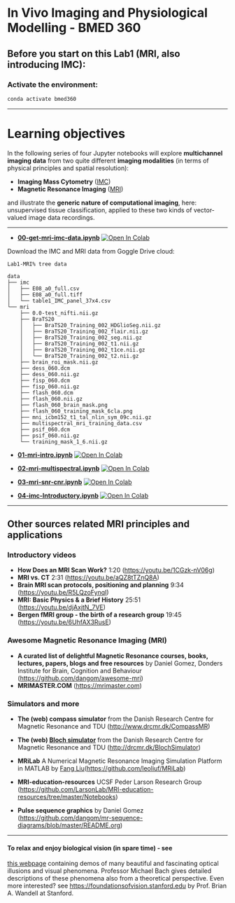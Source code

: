 # In Vivo Imaging and Physiological Modelling - BMED 360


## Before you start on this Lab1 (MRI, also introducing IMC): 


### Activate the environment:
```bash
conda activate bmed360
```

-------------------------

# Learning objectives

In the following series of four Jupyter notebooks will explore **multichannel imaging data** from two quite different **imaging modalities** (in terms of physical principles and spatial resolution): 
- **Imaging Mass Cytometry** ([IMC](./IMC.md))
- **Magnetic Resonance Imaging** ([MRI](./MRI.md))

and illustrate the **generic nature of computational imaging**, here: unsupervised tissue classification, applied to these two kinds of vector-valued image data recordings.

----------


- [**00-get-mri-imc-data.ipynb**](https://nbviewer.jupyter.org/github/computational-medicine/BMED360-2021/blob/main/Lab1-MRI/00-get-mri-imc-data.ipynb) <a href="https://colab.research.google.com/github/computational-medicine/BMED360-2021/blob/main/Lab1-MRI/00-get-mri-imc-data.ipynb">
  <img src="https://colab.research.google.com/assets/colab-badge.svg" alt="Open In Colab"/></a>

Download the IMC and MRI data from Goggle Drive cloud:

```
Lab1-MRI% tree data

data
├── imc
│   ├── E08_a0_full.csv
│   ├── E08_a0_full.tiff
│   └── table1_IMC_panel_37x4.csv
└── mri
    ├── 0.0-test_nifti.nii.gz
    ├── BraTS20
    │   ├── BraTS20_Training_002_HDGlioSeg.nii.gz
    │   ├── BraTS20_Training_002_flair.nii.gz
    │   ├── BraTS20_Training_002_seg.nii.gz
    │   ├── BraTS20_Training_002_t1.nii.gz
    │   ├── BraTS20_Training_002_t1ce.nii.gz
    │   └── BraTS20_Training_002_t2.nii.gz
    ├── brain_roi_mask.nii.gz
    ├── dess_060.dcm
    ├── dess_060.nii.gz
    ├── fisp_060.dcm
    ├── fisp_060.nii.gz
    ├── flash_060.dcm
    ├── flash_060.nii.gz
    ├── flash_060_brain_mask.png
    ├── flash_060_training_mask_6cla.png
    ├── mni_icbm152_t1_tal_nlin_sym_09c.nii.gz
    ├── multispectral_mri_training_data.csv
    ├── psif_060.dcm
    ├── psif_060.nii.gz
    └── training_mask_1_6.nii.gz
```
<!--
```
% tree data
data
├── imc
│   ├── E08_a0_full.csv
│   ├── E08_a0_full.tiff
│   ├── E08_a0_panel_data_and_channel_numbering.csv
│   └── table1_IMC_panel_37x4.csv
└── mri
    ├── 0.0-test_nifti.nii.gz
    ├── brain_roi_mask.nii.gz
    ├── dess_060.dcm
    ├── dess_060.nii.gz
    ├── fisp_060.dcm
    ├── fisp_060.nii.gz
    ├── flash_060.dcm
    ├── flash_060.nii.gz
    ├── flash_060_brain_mask.png
    ├── flash_060_training_mask_6cla.png
    ├── mni_icbm152_t1_tal_nlin_sym_09c.nii.gz
    ├── multispectral_mri.nii.gz
    ├── multispectral_mri_training_data.csv
    ├── multispectral_mri_training_data_from_nifti_mask.csv
    ├── psif_060.dcm
    ├── psif_060.nii.gz
    └── training_mask_1_6.nii.gz
```
-->

- [**01-mri-intro.ipynb**](https://nbviewer.jupyter.org/github/computational-medicine/BMED360-2021/blob/main/Lab1-MRI/01-mri-intro.ipynb) <a href="https://colab.research.google.com/github/computational-medicine/BMED360-2021/blob/main/Lab1-MRI/01-mri-intro.ipynb">
  <img src="https://colab.research.google.com/assets/colab-badge.svg" alt="Open In Colab"/></a>


- [**02-mri-multispectral.ipynb**](https://nbviewer.jupyter.org/github/computational-medicine/BMED360-2021/blob/main/Lab1-MRI/02-mri-multispectral.ipynb) <a href="https://colab.research.google.com/github/computational-medicine/BMED360-2021/blob/main/Lab1-MRI/02-mri-multispectral.ipynb">
  <img src="https://colab.research.google.com/assets/colab-badge.svg" alt="Open In Colab"/></a>


- [**03-mri-snr-cnr.ipynb**](https://nbviewer.jupyter.org/github/computational-medicine/BMED360-2021/blob/main/Lab1-MRI/03-mri-snr-cnr.ipynb) <a href="https://colab.research.google.com/github/computational-medicine/BMED360-2021/blob/main/Lab1-MRI/03-mri-snr-cnr.ipynb">
  <img src="https://colab.research.google.com/assets/colab-badge.svg" alt="Open In Colab"/></a>

- [**04-imc-Introductory.ipynb**](https://nbviewer.jupyter.org/github/computational-medicine/BMED360-2021/blob/main/Lab1-MRI/04-imc-intro.ipynb) <a href="https://colab.research.google.com/github/computational-medicine/BMED360-2021/blob/main/Lab1-MRI/04-imc-intro.ipynb">
    <img src="https://colab.research.google.com/assets/colab-badge.svg" alt="Open In Colab"/></a>

----------------

## Other sources related MRI principles and applications

### Introductory videos
- **How Does an MRI Scan Work?** 1:20 (https://youtu.be/1CGzk-nV06g)
- **MRI vs. CT** 2:31 (https://youtu.be/aQZ8tTZnQ8A)
- **Brain MRI scan protocols, positioning and planning** 9:34 (https://youtu.be/R5LQzoFynqI)
- **MRI: Basic Physics & a Brief History**  25:51 (https://youtu.be/djAxjtN_7VE)
- **Bergen fMRI group - the birth of a research group** 19:45 (https://youtu.be/6UhfAX3RusE)

### Awesome Magnetic Resonance Imaging (MRI)
 - **A curated list of delightful Magnetic Resonance courses, books, lectures, papers, blogs and free resources** by Daniel Gomez, Donders Institute for Brain, Cognition and Behaviour (https://github.com/dangom/awesome-mri)
 - **MRIMASTER.COM** (https://mrimaster.com)

### Simulators and more

- **The (web) compass simulator** from the Danish Research Centre for Magnetic Resonance and TDU  (http://www.drcmr.dk/CompassMR)
- **The (web) [Bloch simulator](http://drcmr.dk/new-bloch-simulator)** from the Danish Research Centre for Magnetic Resonance and TDU (http://drcmr.dk/BlochSimulator)
- **MRiLab** A Numerical Magnetic Resonance Imaging Simulation Platform in MATLAB by [Fang Liu](http://fliu37.com)(https://github.com/leoliuf/MRiLab)

- **MRI-education-resources** UCSF Peder Larson Research Group
 (https://github.com/LarsonLab/MRI-education-resources/tree/master/Notebooks)

- **Pulse sequence graphics** by Daniel Gomez (https://github.com/dangom/mr-sequence-diagrams/blob/master/README.org)


----------------------

#### To relax and enjoy biological vision (in spare time) - see
[this webpage](https://michaelbach.de/ot) containing demos of many beautiful and fascinating optical illusions and visual phenomena. Professor Michael Bach gives detailed descriptions of these phenomena also from a theoretical perspective.
Even more interested? see https://foundationsofvision.stanford.edu by Prof. Brian A. Wandell at Stanford.
